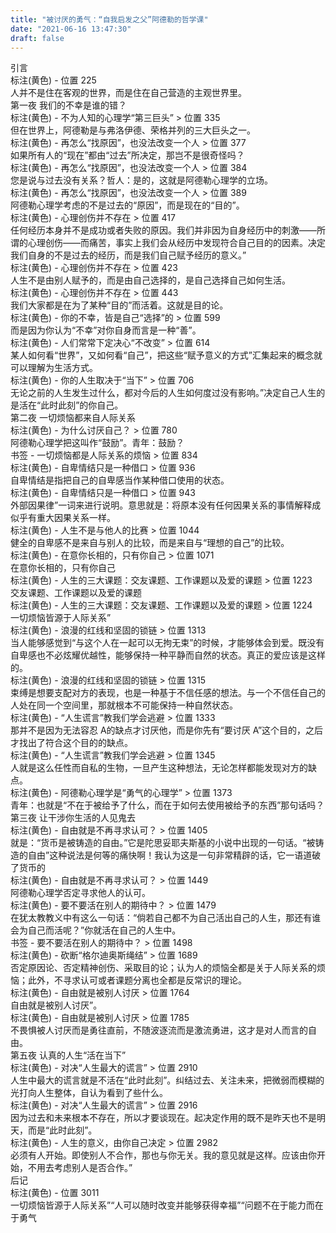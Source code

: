 ```yaml
---
title: "被讨厌的勇气：“自我启发之父”阿德勒的哲学课"
date: "2021-06-16 13:47:30"
draft: false
---
```

引言<br />标注(黄色) - 位置 225<br />人并不是住在客观的世界，而是住在自己营造的主观世界里。<br />第一夜 我们的不幸是谁的错？<br />标注(黄色) - 不为人知的心理学“第三巨头” > 位置 335<br />但在世界上，阿德勒是与弗洛伊德、荣格并列的三大巨头之一。<br />标注(黄色) - 再怎么“找原因”，也没法改变一个人 > 位置 377<br />如果所有人的“现在”都由“过去”所决定，那岂不是很奇怪吗？<br />标注(黄色) - 再怎么“找原因”，也没法改变一个人 > 位置 384<br />您是说与过去没有关系？哲人：是的，这就是阿德勒心理学的立场。<br />标注(黄色) - 再怎么“找原因”，也没法改变一个人 > 位置 389<br />阿德勒心理学考虑的不是过去的“原因”，而是现在的“目的”。<br />标注(黄色) - 心理创伤并不存在 > 位置 417<br />任何经历本身并不是成功或者失败的原因。我们并非因为自身经历中的刺激——所谓的心理创伤——而痛苦，事实上我们会从经历中发现符合自己目的的因素。决定我们自身的不是过去的经历，而是我们自己赋予经历的意义。”<br />标注(黄色) - 心理创伤并不存在 > 位置 423<br />人生不是由别人赋予的，而是由自己选择的，是自己选择自己如何生活。<br />标注(黄色) - 心理创伤并不存在 > 位置 443<br />我们大家都是在为了某种“目的”而活着。这就是目的论。<br />标注(黄色) - 你的不幸，皆是自己“选择”的 > 位置 599<br />而是因为你认为“不幸”对你自身而言是一种“善”。<br />标注(黄色) - 人们常常下定决心“不改变” > 位置 614<br />某人如何看“世界”，又如何看“自己”，把这些“赋予意义的方式”汇集起来的概念就可以理解为生活方式。<br />标注(黄色) - 你的人生取决于“当下” > 位置 706<br />无论之前的人生发生过什么，都对今后的人生如何度过没有影响。”决定自己人生的是活在“此时此刻”的你自己。<br />第二夜 一切烦恼都来自人际关系<br />标注(黄色) - 为什么讨厌自己？ > 位置 780<br />阿德勒心理学把这叫作“鼓励”。青年：鼓励？<br />书签 - 一切烦恼都是人际关系的烦恼 > 位置 834<br />标注(黄色) - 自卑情结只是一种借口 > 位置 936<br />自卑情结是指把自己的自卑感当作某种借口使用的状态。<br />标注(黄色) - 自卑情结只是一种借口 > 位置 943<br />外部因果律”一词来进行说明。意思就是：将原本没有任何因果关系的事情解释成似乎有重大因果关系一样。<br />标注(黄色) - 人生不是与他人的比赛 > 位置 1044<br />健全的自卑感不是来自与别人的比较，而是来自与“理想的自己”的比较。<br />标注(黄色) - 在意你长相的，只有你自己 > 位置 1071<br />在意你长相的，只有你自己<br />标注(黄色) - 人生的三大课题：交友课题、工作课题以及爱的课题 > 位置 1223<br />交友课题、工作课题以及爱的课题<br />标注(黄色) - 人生的三大课题：交友课题、工作课题以及爱的课题 > 位置 1224<br />一切烦恼皆源于人际关系”<br />标注(黄色) - 浪漫的红线和坚固的锁链 > 位置 1313<br />当人能够感觉到“与这个人在一起可以无拘无束”的时候，才能够体会到爱。既没有自卑感也不必炫耀优越性，能够保持一种平静而自然的状态。真正的爱应该是这样的。<br />标注(黄色) - 浪漫的红线和坚固的锁链 > 位置 1315<br />束缚是想要支配对方的表现，也是一种基于不信任感的想法。与一个不信任自己的人处在同一个空间里，那就根本不可能保持一种自然状态。<br />标注(黄色) - “人生谎言”教我们学会逃避 > 位置 1333<br />那并不是因为无法容忍 A的缺点才讨厌他，而是你先有“要讨厌 A”这个目的，之后才找出了符合这个目的的缺点。<br />标注(黄色) - “人生谎言”教我们学会逃避 > 位置 1345<br />人就是这么任性而自私的生物，一旦产生这种想法，无论怎样都能发现对方的缺点。<br />标注(黄色) - 阿德勒心理学是“勇气的心理学” > 位置 1373<br />青年：也就是“不在于被给予了什么，而在于如何去使用被给予的东西”那句话吗？<br />第三夜 让干涉你生活的人见鬼去<br />标注(黄色) - 自由就是不再寻求认可？ > 位置 1405<br />就是：“货币是被铸造的自由。”它是陀思妥耶夫斯基的小说中出现的一句话。“被铸造的自由”这种说法是何等的痛快啊！我认为这是一句非常精辟的话，它一语道破了货币的<br />标注(黄色) - 自由就是不再寻求认可？ > 位置 1449<br />阿德勒心理学否定寻求他人的认可。<br />标注(黄色) - 要不要活在别人的期待中？ > 位置 1479<br />在犹太教教义中有这么一句话：“倘若自己都不为自己活出自己的人生，那还有谁会为自己而活呢？”你就活在自己的人生中。<br />书签 - 要不要活在别人的期待中？ > 位置 1498<br />标注(黄色) - 砍断“格尔迪奥斯绳结” > 位置 1689<br />否定原因论、否定精神创伤、采取目的论；认为人的烦恼全都是关于人际关系的烦恼；此外，不寻求认可或者课题分离也全都是反常识的理论。<br />标注(黄色) - 自由就是被别人讨厌 > 位置 1764<br />自由就是被别人讨厌”。<br />标注(黄色) - 自由就是被别人讨厌 > 位置 1785<br />不畏惧被人讨厌而是勇往直前，不随波逐流而是激流勇进，这才是对人而言的自由。<br />第五夜 认真的人生“活在当下”<br />标注(黄色) - 对决“人生最大的谎言” > 位置 2910<br />人生中最大的谎言就是不活在“此时此刻”。纠结过去、关注未来，把微弱而模糊的光打向人生整体，自认为看到了些什么。<br />标注(黄色) - 对决“人生最大的谎言” > 位置 2916<br />因为过去和未来根本不存在，所以才要谈现在。起决定作用的既不是昨天也不是明天，而是“此时此刻”。<br />标注(黄色) - 人生的意义，由你自己决定 > 位置 2982<br />必须有人开始。即使别人不合作，那也与你无关。我的意见就是这样。应该由你开始，不用去考虑别人是否合作。”<br />后记<br />标注(黄色) - 位置 3011<br />一切烦恼皆源于人际关系”“人可以随时改变并能够获得幸福”“问题不在于能力而在于勇气

